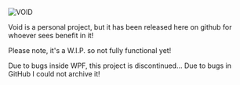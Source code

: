 ![VOID](https://raw.githubusercontent.com/Tricky1975/Void/master/Icon/g83c0C1dYkTSUH7eXUtb8Gx50.png)

Void is a personal project, but it has been released here on github for whoever sees benefit in it!

Please note, it's a W.I.P. so not fully functional yet!


Due to bugs inside WPF, this project is discontinued...
Due to bugs in GitHub I could not archive it!
